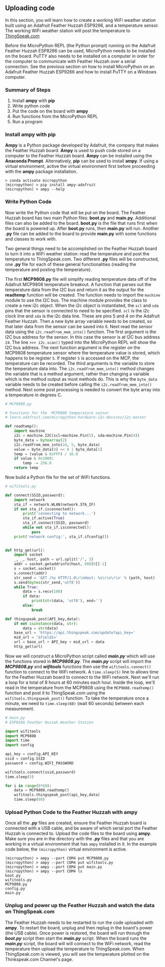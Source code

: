 
## Uploading code
In this section, you will learn how to create a working WiFi weather station built using an Adafruit Feather Huzzah ESP9266, and a temperature sensor. The working WiFi weather station will post the temperature to [ThingSpeak.com](https://thingspeak.com/)

Before the MicroPython REPL (the Python prompt) running on the Adafruit Feather Huzzah ESP8266 can be used, MicroPython needs to be installed on the board. PuTTY also needs to be installed on a computer in order for the computer to communicate with Feather Huzzah over a serial connection. See the previous section on how to install MicroPython on an Adafruit Feather Huzzah ESP9266 and how to install PuTTY on a Windows computer.
### Summary of Steps
1. Install **ampy** with **pip**
2. Write python code 
3. Put the code on the board with **ampy**
4. Run functions from the MicroPython REPL
5. Run a program
### Install ampy with pip

**Ampy** is a Python package developed by Adafruit, the company that makes the Feather Huzzah board. **Ampy** is used to push code stored on a computer to the Feather Huzzah board. **Ampy** can be installed using the **Anaconda Prompt**. Alternatively, **pip** can be used to install **ampy**. If using a virtual environment, active the virtual environment first before proceeding with the **ampy** package installation.
```text
> conda activate micropython
(micropython) > pip install ampy-adafruit
(micropython) > ampy --help
```
### Write Python Code
Now write the Python code that will be put on the board. The Feather Huzzah board has two main Python files: **boot.py** and **main.py**. Additional files can also be added to the board. **boot.py** is the file that runs first when the board is powered up. After **boot.py** runs, then **main.py** will run. Another **.py** file can be added to the board to provide **main.py** with some functions and classes to work with. 

Two general things need to be accomplished on the Feather Huzzah board to turn it into a WiFi weather station: read the temperature and post the temperature to ThingSpeak.com. Two different **.py** files will be constructed, one **.py** file for each of these general functionalities (reading the temperature and posting the temperature). 

The first **MCP9808.py** file will simplify reading temperature data off of the Adafruit MCP9808 temperature breakout. A function that parses out the temperature data from the I2C bus and return it as the output for the **readtemp** function will be created. The function needs to import the ```machine``` module to use the I2C bus. The machine module provides the class to create a new i2c object. When the i2c object is instantiated, the ```scl``` and ```sda``` pins that the sensor is connected to need to be specified. ```scl``` is the i2c clock line and ```sda``` is the i2c data line. These are pins 5 and 4 on the Adafruit Feather Huzzah. Then a new byte array variable needs to be created, so that later data from the sensor can be saved into it.  Next read the sensor data using the ```i2c.readfrom_mem_into()``` function. The first argument is the I2C bus address for the sensor. In this case the sensor is at I2C bus address ```24```. The line ```>>> i2c.scan()``` typed into the MicroPython REPL will show the I2C bus address.  The next function argument is the register on the MCP9808 temperature sensor where the temperature value is stored, which happens to be register ```5```. If register ```5``` is accessed on the MCP, the temperature can be recorded. The third arguments is the variable to store the temperature data into. The ```i2c.readfrom_mem_into()``` method changes the variable that is a method argument, rather than changing a variable which is the method output as most methods do. This is why the ```byte_data``` variable needs to be created before calling the ```i2c.readfrom_mem_into()``` method. Next some post processing is needed to convert the byte array into a temperature in degrees C.

```python
# MCP9808.py

# Functions for the  MCP9808 temperature sensor
# learn.adafruit.com/micropython-hardware-i2c-devices/i2c-master

def readtemp():
    import machine
    i2c = machine.I2C(scl=machine.Pin(5), sda=machine.Pin(4))
    byte_data = bytearray(2)
    i2c.readfrom_mem_into(24, 5, byte_data)
    value = byte_data[0] << 8 | byte_data[1]
    temp = (value & 0xFFF) / 16.0
    if value & 0x1000:
        temp -= 256.0
    return temp
```

Now build a Python file for the set of WiFi functions. 

```python
# wifitools.py

def connect(SSID,password):
    import network
    sta_if = network.WLAN(network.STA_IF)
    if not sta_if.isconnected():
        print('connecting to network...')
        sta_if.active(True)
        sta_if.connect(SSID, password)
        while not sta_if.isconnected():
            pass
    print('network config:', sta_if.ifconfig())

        
def http_get(url):
    import socket
    _, _, host, path = url.split('/', 3)
    addr = socket.getaddrinfo(host, 80)[0][-1]
    s = socket.socket()
    s.connect(addr)
    str_send = 'GET /%s HTTP/1.0\r\nHost: %s\r\n\r\n' % (path, host)
    s.send(bytes(str_send,'utf8'))
    while True:
        data = s.recv(100)
        if data:
            print(str(data, 'utf8'), end='')
        else:
            break

def thingspeak_post(API_key,data):
    if not isinstance(data, str):
        data = str(data)
    base_url = 'https://api.thingspeak.com/update?api_key='
    mid_url = '&field1='
    url = base_url + API_key + mid_url + data
    http_get(url)

```

Now we will construct a MicroPython script called **_main.py_** which will use the functions stored in **_MCP9808.py_**. The **_main.py_** script will import the **_MCP9808.py_** and **_wifitools_** functions then use the ```wifitools.connect()``` function to connect to the WiFi network. A ```time.sleep(5)``` line to allows time for the Feather Huzzah board to connect to the WiFi network. Next we'll run a loop for a total of 8 hours at 60 minutes each hour. Inside the loop, we'll read in the temperature from the MCP9808 using the ```MCP9808.readtemp()``` function and post it to ThingSpeak.com using the ```wifitools.thingspeak_post()``` function. To take the temperature once a minute, we need to ```time.sleep(60)``` (wait 60 seconds) between each measurement.

```python
# main.py
# ESP8266 Feather Huzzah Weather Station

import wifitools
import MCP9808
import time
import config

api_key = config.API_KEY
ssid = config.SSID
password = config.WIFI_PASSWORD

wifitools.connect(ssid,password)
time.sleep(5)

for i in range(8*60):
    data = MCP9808.readtemp()
    wifitools.thingspeak_post(api_key,data)
    time.sleep(60)
```
### Upload Python Code to the Feather Huzzah with **ampy**
Once all the **_.py_** files are created, ensure the Feather Huzzah board is connected with a USB cable, and be aware of which serial port the Feather Huzzah is connected to. Upload the code files to the board using **ampy**. Make sure you are in the directory with the **_.py_** files and that you are working in a virtual environment that has ```ampy``` installed in it. In the example code below, the ```(micropython)``` virtual environment is active.

```text
(micropython) > ampy --port COM4 put MCP9808.py
(micropython) > ampy --port COM4 put wifitools.py
(micropython) > ampy --port COM4 put main.py
(micropython) > ampy --port COM4 ls
boot.py
wifitools.py
MCP9808.py
config.py
main.py
```
### Unplug and power up the Feather Huzzah and watch the data on ThingSpeak.com
The Feather Huzzah needs to be restarted to run the code uploaded with **ampy**. To restart the board, unplug and then replug in the board's power (the USB cable). Once power is restored, the board will run through the **_boot.py_** script then start the **_main.py_** script. When the board runs the **_main.py_** script, the board will will connect to the WiFi network, read the temperature then upload the temperature to ThingSpeak.com. When ThingSpeak.com is viewed, you will see the temperature plotted on the Thinkspeak.com Channel's page.
 

